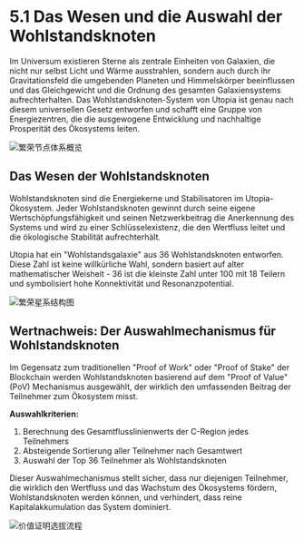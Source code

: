 # 5.1 Das Wesen und die Auswahl der Wohlstandsknoten

Im Universum existieren Sterne als zentrale Einheiten von Galaxien, die nicht nur selbst Licht und Wärme ausstrahlen, sondern auch durch ihr Gravitationsfeld die umgebenden Planeten und Himmelskörper beeinflussen und das Gleichgewicht und die Ordnung des gesamten Galaxiensystems aufrechterhalten. Das Wohlstandsknoten-System von Utopia ist genau nach diesem universellen Gesetz entworfen und schafft eine Gruppe von Energiezentren, die die ausgewogene Entwicklung und nachhaltige Prosperität des Ökosystems leiten.

![繁荣节点体系概览](/images/图10.svg)

## Das Wesen der Wohlstandsknoten

Wohlstandsknoten sind die Energiekerne und Stabilisatoren im Utopia-Ökosystem. Jeder Wohlstandsknoten gewinnt durch seine eigene Wertschöpfungsfähigkeit und seinen Netzwerkbeitrag die Anerkennung des Systems und wird zu einer Schlüsselexistenz, die den Wertfluss leitet und die ökologische Stabilität aufrechterhält.

Utopia hat ein "Wohlstandsgalaxie" aus 36 Wohlstandsknoten entworfen. Diese Zahl ist keine willkürliche Wahl, sondern basiert auf alter mathematischer Weisheit - 36 ist die kleinste Zahl unter 100 mit 18 Teilern und symbolisiert hohe Konnektivität und Resonanzpotential.

![繁荣星系结构图](/images/图11.svg)

## Wertnachweis: Der Auswahlmechanismus für Wohlstandsknoten

Im Gegensatz zum traditionellen "Proof of Work" oder "Proof of Stake" der Blockchain werden Wohlstandsknoten basierend auf dem "Proof of Value" (PoV) Mechanismus ausgewählt, der wirklich den umfassenden Beitrag der Teilnehmer zum Ökosystem misst.

**Auswahlkriterien:**
1. Berechnung des Gesamtflusslinienwerts der C-Region jedes Teilnehmers
2. Absteigende Sortierung aller Teilnehmer nach Gesamtwert
3. Auswahl der Top 36 Teilnehmer als Wohlstandsknoten

Dieser Auswahlmechanismus stellt sicher, dass nur diejenigen Teilnehmer, die wirklich den Wertfluss und das Wachstum des Ökosystems fördern, Wohlstandsknoten werden können, und verhindert, dass reine Kapitalakkumulation das System dominiert.

![价值证明选拔流程](/images/图12.svg)